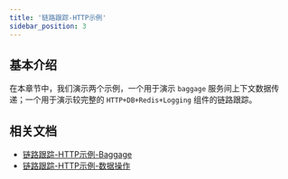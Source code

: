 ```yaml
---
title: '链路跟踪-HTTP示例'
sidebar_position: 3
---
```


## 基本介绍

在本章节中，我们演示两个示例，一个用于演示 `baggage` 服务间上下文数据传递；一个用于演示较完整的 `HTTP+DB+Redis+Logging` 组件的链路跟踪。

## 相关文档

- [链路跟踪-HTTP示例-Baggage](output/goframe-v2.4-md/微服务开发/服务链路跟踪/链路跟踪-HTTP示例/链路跟踪-HTTP示例-Baggage)
- [链路跟踪-HTTP示例-数据操作](output/goframe-v2.4-md/微服务开发/服务链路跟踪/链路跟踪-HTTP示例/链路跟踪-HTTP示例-数据操作)